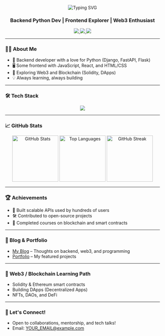 <p align="center">
  <img src="https://readme-typing-svg.demolab.com?font=Fira+Code&size=36&pause=1000&color=36BCF7&center=true&vCenter=true&width=435&lines=Hi+%F0%9F%91%8B%2C+I'm+Abraham+S.+Yakubu" alt="Typing SVG" />
</p>

<h3 align="center">Backend Python Dev | Frontend Explorer | Web3 Enthusiast</h3>

<p align="center">
  <a href="https://twitter.com/YOUR_TWITTER" target="_blank">
    <img src="https://img.shields.io/badge/Twitter-blue?logo=twitter&style=for-the-badge" />
  </a>
  <a href="https://linkedin.com/in/YOUR_LINKEDIN" target="_blank">
    <img src="https://img.shields.io/badge/LinkedIn-blue?logo=linkedin&style=for-the-badge" />
  </a>
  <a href="mailto:YOUR_EMAIL@example.com">
    <img src="https://img.shields.io/badge/Email-D14836?logo=gmail&style=for-the-badge&logoColor=white" />
  </a>
</p>

---

### 🧑‍💻 About Me

- 🚀 Backend developer with a love for Python (Django, FastAPI, Flask)
- 🖥️ Some frontend with JavaScript, React, and HTML/CSS
- 🔗 Exploring Web3 and Blockchain (Solidity, DApps)
- 💡 Always learning, always building

---

### 🛠️ Tech Stack

<p align="center">
  <img src="https://skillicons.dev/icons?i=python,django,fastapi,flask,js,react,html,css,solidity,git,github,docker,postgres,mongodb,linux" />
</p>

---

### 📈 GitHub Stats

<p align="center">
  <img src="https://github-readme-stats.vercel.app/api?username=Abraham-s-yakubu&show_icons=true&theme=radical" height="150" alt="GitHub Stats"/>
  <img src="https://github-readme-stats.vercel.app/api/top-langs/?username=Abraham-s-yakubu&layout=compact&theme=radical" height="150" alt="Top Languages"/>
  <img src="https://streak-stats.demolab.com?user=Abraham-s-yakubu&theme=radical&hide_border=true" height="150" alt="GitHub Streak"/>
</p>

---

### 🏆 Achievements

- 🥇 Built scalable APIs used by hundreds of users
- 🛠️ Contributed to open-source projects
- 🏅 Completed courses on blockchain and smart contracts

---

### 📝 Blog & Portfolio

- [My Blog](https://yourblog.com) – Thoughts on backend, web3, and programming
- [Portfolio](https://yourportfolio.com) – My featured projects

---

### 🌱 Web3 / Blockchain Learning Path

- Solidity & Ethereum smart contracts
- Building DApps (Decentralized Apps)
- NFTs, DAOs, and DeFi

---

### 💬 Let's Connect!

- Open to collaborations, mentorship, and tech talks!
- Email: [YOUR_EMAIL@example.com](mailto:YOUR_EMAIL@example.com)
